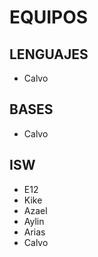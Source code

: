 # EQUIPOS

## LENGUAJES
- Calvo

## BASES 
- Calvo

## ISW
- E12
- Kike
- Azael
- Aylin
- Arias
- Calvo

